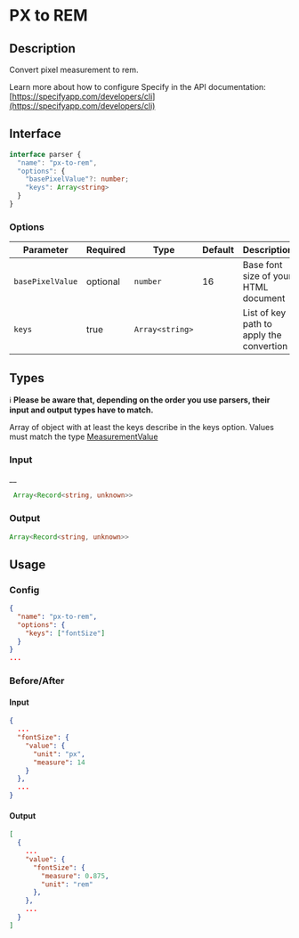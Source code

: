 # PX to REM
## Description

Convert pixel measurement to rem.

Learn more about how to configure Specify in the API documentation: [https://specifyapp.com/developers/cli](https://specifyapp.com/developers/cli)

## Interface

```ts
interface parser {
  "name": "px-to-rem",
  "options": {
    "basePixelValue"?: number;
    "keys": Array<string>
  }
}
```

### Options
| Parameter        | Required | Type            | Default  | Description                              |
| ---------------- | -------- | --------------- | -------- | ---------------------------------------- |
| `basePixelValue` | optional    | `number`        | 16       | Base font size of your HTML document     |
| `keys`           | true     | `Array<string>` |          | List of key path to apply the convertion |

## Types

ℹ️ **Please be aware that, depending on the order you use parsers, their input and output types have to match.**

Array of object with at least the keys describe in the keys option. 
Values must match the type [MeasurementValue](https://github.com/Specifyapp/parsers/blob/master/types/tokens/Measurement.ts#L3)

### Input
__

```ts
 Array<Record<string, unknown>>
```

### Output

```ts
Array<Record<string, unknown>>
```

## Usage
### Config
```json
{
  "name": "px-to-rem",
  "options": {
    "keys": ["fontSize"]
  }
}
...
```

### Before/After

#### Input
```json
{
  ...
  "fontSize": {
    "value": {
      "unit": "px",
      "measure": 14
    }
  },
  ...
}
```
#### Output

```json
[
  {
    ...
    "value": {
      "fontSize": {
        "measure": 0.875,
        "unit": "rem"
      },
    },
    ...
  }
]
```